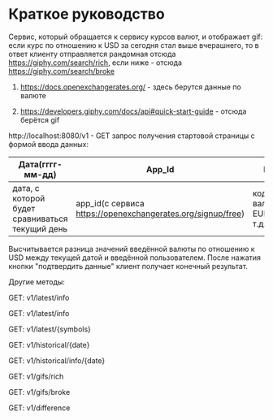 # Краткое руководство

Cервис, который обращается к сервису курсов валют, и отображает gif:
если курс по отношению к USD за сегодня стал выше вчерашнего, то в ответ клиенту отправляется рандомная отсюда https://giphy.com/search/rich,
если ниже - отсюда https://giphy.com/search/broke

1) https://docs.openexchangerates.org/ - здесь берутся данные по валюте

2) https://developers.giphy.com/docs/api#quick-start-guide - отсюда берётся gif

http://localhost:8080/v1 - GET запрос получения стартовой страницы с формой ввода данных: 

| Дата(гггг-мм-дд)                               | App_Id                                                     | Валюта                          |
| -------------                                  | --------------                                             | --------                        |
| дата, с которой будет сравниваться текущий день| app_id(с сервиса https://openexchangerates.org/signup/free)| код валюты(RUB, EUR, BTC и т.д.)|

Высчитывается разница значений введённой валюты по отношению к USD между текущей датой и введённой пользователем. 
После нажатия кнопки "подтвердить данные" клиент получает конечный результат.

Другие методы:

GET: v1/latest/info

GET: v1/latest/info

GET: v1/latest/{symbols}

GET: v1/historical/{date}

GET: v1/historical/info/{date}

GET: v1/gifs/rich

GET: v1/gifs/broke

GET: v1/difference
